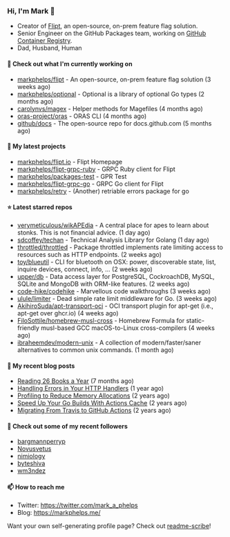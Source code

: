 ### Hi, I'm Mark 👋

* Creator of [Flipt](https://github.com/markphelps/flipt), an open-source, on-prem feature flag solution.
* Senior Engineer on the GitHub Packages team, working on [GitHub Container Registry](https://github.blog/2020-09-01-introducing-github-container-registry/).
* Dad, Husband, Human

#### 👷 Check out what I'm currently working on

- [markphelps/flipt](https://github.com/markphelps/flipt) - An open-source, on-prem feature flag solution (3 weeks ago)
- [markphelps/optional](https://github.com/markphelps/optional) - Optional is a library of optional Go types (2 months ago)
- [carolynvs/magex](https://github.com/carolynvs/magex) - Helper methods for Magefiles (4 months ago)
- [oras-project/oras](https://github.com/oras-project/oras) - ORAS CLI (4 months ago)
- [github/docs](https://github.com/github/docs) - The open-source repo for docs.github.com (5 months ago)

#### 🌱 My latest projects

- [markphelps/flipt.io](https://github.com/markphelps/flipt.io) - Flipt Homepage
- [markphelps/flipt-grpc-ruby](https://github.com/markphelps/flipt-grpc-ruby) - GRPC Ruby client for Flipt
- [markphelps/packages-test](https://github.com/markphelps/packages-test) - GPR Test
- [markphelps/flipt-grpc-go](https://github.com/markphelps/flipt-grpc-go) - GRPC Go client for Flipt
- [markphelps/retry](https://github.com/markphelps/retry) - (Another) retriable errors package for go

#### ⭐️ Latest starred repos

- [verymeticulous/wikAPEdia](https://github.com/verymeticulous/wikAPEdia) - A central place for apes to learn about stonks. This is not financial advice. (1 day ago)
- [sdcoffey/techan](https://github.com/sdcoffey/techan) - Technical Analysis Library for Golang (1 day ago)
- [throttled/throttled](https://github.com/throttled/throttled) - Package throttled implements rate limiting access to resources such as HTTP endpoints. (2 weeks ago)
- [toy/blueutil](https://github.com/toy/blueutil) - CLI for bluetooth on OSX: power, discoverable state, list, inquire devices, connect, info, … (2 weeks ago)
- [upper/db](https://github.com/upper/db) - Data access layer for PostgreSQL, CockroachDB, MySQL, SQLite and MongoDB with ORM-like features. (2 weeks ago)
- [code-hike/codehike](https://github.com/code-hike/codehike) - Marvellous code walkthroughs (3 weeks ago)
- [ulule/limiter](https://github.com/ulule/limiter) - Dead simple rate limit middleware for Go. (3 weeks ago)
- [AkihiroSuda/apt-transport-oci](https://github.com/AkihiroSuda/apt-transport-oci) - OCI transport plugin for apt-get (i.e., apt-get over ghcr.io) (4 weeks ago)
- [FiloSottile/homebrew-musl-cross](https://github.com/FiloSottile/homebrew-musl-cross) - Homebrew Formula for static-friendly musl-based GCC macOS-to-Linux cross-compilers (4 weeks ago)
- [ibraheemdev/modern-unix](https://github.com/ibraheemdev/modern-unix) - A collection of modern/faster/saner alternatives to common unix commands. (1 month ago)

#### 📜 My recent blog posts

- [Reading 26 Books a Year](https://markphelps.me/2020/12/reading-26-books-a-year/) (7 months ago)
- [Handling Errors in Your HTTP Handlers](https://markphelps.me/2020/04/handling-errors-in-your-http-handlers/) (1 year ago)
- [Profiling to Reduce Memory Allocations](https://markphelps.me/2019/11/profiling-to-reduce-memory-allocations/) (2 years ago)
- [Speed Up Your Go Builds With Actions Cache](https://markphelps.me/2019/11/speed-up-your-go-builds-with-actions-cache/) (2 years ago)
- [Migrating From Travis to GitHub Actions](https://markphelps.me/2019/09/migrating-from-travis-to-github-actions/) (2 years ago)

#### 👯 Check out some of my recent followers

- [bargmannperryp](https://github.com/bargmannperryp)
- [Novusvetus](https://github.com/Novusvetus)
- [nimiology](https://github.com/nimiology)
- [byteshiva](https://github.com/byteshiva)
- [wm3ndez](https://github.com/wm3ndez)

#### 📫 How to reach me

- Twitter: https://twitter.com/mark_a_phelps
- Blog: https://markphelps.me/

Want your own self-generating profile page? Check out [readme-scribe](https://github.com/muesli/readme-scribe)!
